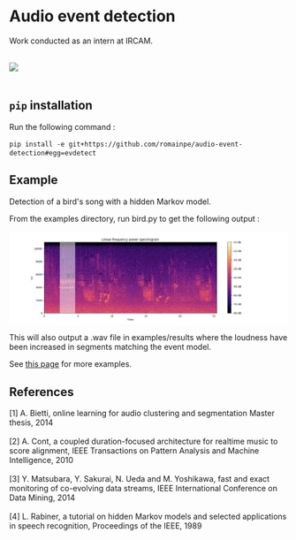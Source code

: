 # Audio event detection
Work conducted as an intern at IRCAM. <br/> <br/>
<div align="left">
  <img src="http://www2.atiam.ircam.fr/wp-content/uploads/2011/07/logoircam.jpg" width="30%"><br><br>
</div>

## `pip` installation 
Run the following command :

```
pip install -e git+https://github.com/romainpe/audio-event-detection#egg=evdetect
```

## Example

Detection of a bird's song with a hidden Markov model. <br/>

From the examples directory, run bird.py to get the following output :

![bird](bird.png)

This will also output a .wav file in examples/results where the loudness have been increased in
segments matching the event model.<br/>

See [this page](https://romainpe.github.io/audio-event-detection) for more examples.

## References
[1] A. Bietti, online learning for audio clustering and segmentation Master thesis, 2014 <br/><br/>
[2] A. Cont, a coupled duration-focused architecture for realtime music to score alignment, IEEE Transactions on Pattern 
Analysis and Machine Intelligence, 2010 <br/><br/>
[3] Y. Matsubara, Y. Sakurai, N. Ueda and M. Yoshikawa, fast and exact monitoring of co-evolving data streams, IEEE 
International Conference on Data Mining, 2014 <br/><br/>
[4] L. Rabiner, a tutorial on hidden Markov models and selected applications in speech recognition, Proceedings of the 
IEEE, 1989